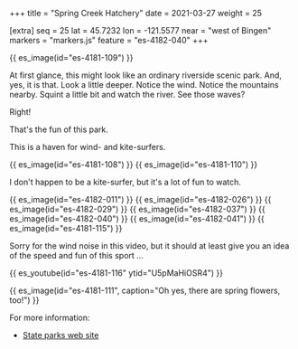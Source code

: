 +++
title = "Spring Creek Hatchery"
date = 2021-03-27
weight = 25

[extra]
seq = 25
lat = 45.7232
lon = -121.5577
near = "west of Bingen"
markers = "markers.js"
feature = "es-4182-040"
+++

{{ es_image(id="es-4181-109") }}

At first glance, this might look like an ordinary riverside scenic park. And, yes, it is that. Look a little deeper. Notice the wind. Notice the mountains nearby. Squint a little bit and watch the river. See those waves?

<!-- more -->

Right!

That's the fun of this park.

This is a haven for wind- and kite-surfers.

{{ es_image(id="es-4181-108") }}
{{ es_image(id="es-4181-110") }}

I don't happen to be a kite-surfer, but it's a lot of fun to watch.

{{ es_image(id="es-4182-011") }}
{{ es_image(id="es-4182-026") }}
{{ es_image(id="es-4182-029") }}
{{ es_image(id="es-4182-037") }}
{{ es_image(id="es-4182-040") }}
{{ es_image(id="es-4182-041") }}
{{ es_image(id="es-4181-115") }}

Sorry for the wind noise in this video, but it should at least give you an idea of the speed and fun of this sport ...

{{ es_youtube(id="es-4181-116" ytid="U5pMaHiOSR4") }}

{{ es_image(id="es-4181-111", caption="Oh yes, there are spring flowers, too!") }}

For more information:

* [State parks web site](https://parks.state.wa.us/587/Spring-Creek-Hatchery)
